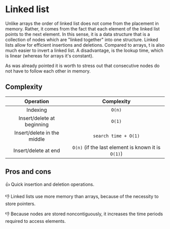 # Linked list

Unlike arrays the order of linked list does not come from the placement in memory. Rather, it comes
from the fact that each element of the linked list points to the next element. In this sense, it is
a data structure that is a collection of nodes which are "linked together" into one structure.
Linked lists allow for efficient insertions and deletions. Compared to arrays, t is also much easier
to invert a linked list. A disadvantage, is the lookup time, which is linear (whereas for arrays
it's constant).

As was already pointed it is worth to stress out that consecutive nodes do not have to follow each
other in memory.

## Complexity

|          Operation          |                     Complexity                     |
| :-------------------------: | :------------------------------------------------: |
|          Indexing           |                       `O(n)`                       |
| Insert/delete at beginning  |                       `O(1)`                       |
| Insert/delete in the middle |                `search time + O(1)`                |
|    Insert/delete at end     | `O(n)` (if the last element is known it is `O(1)`) |

## Pros and cons

👍 Quick insertion and deletion operations.

👎 Linked lists use more memory than arrays, because of the necessity to store pointers.

👎 Because nodes are stored noncontiguously, it increases the time periods required to access
elements.
